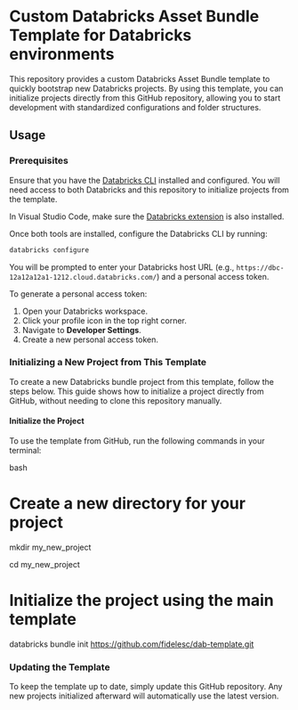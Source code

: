 # Custom Databricks Asset Bundle Template for Databricks environments

This repository provides a custom Databricks Asset Bundle template to quickly bootstrap new Databricks projects. By using this template, you can initialize projects directly from this GitHub repository, allowing you to start development with standardized configurations and folder structures.

## Usage

### Prerequisites

Ensure that you have the [Databricks CLI](https://docs.databricks.com/aws/en/dev-tools/cli/install) installed and configured. You will need access to both Databricks and this repository to initialize projects from the template.

In Visual Studio Code, make sure the [Databricks extension](https://marketplace.visualstudio.com/items?itemName=databricks.databricks) is also installed.

Once both tools are installed, configure the Databricks CLI by running:

```bash
databricks configure
```

You will be prompted to enter your Databricks host URL (e.g., `https://dbc-12a12a12a1-1212.cloud.databricks.com/`) and a personal access token.

To generate a personal access token:

1. Open your Databricks workspace.
2. Click your profile icon in the top right corner.
3. Navigate to **Developer Settings**.
4. Create a new personal access token.

### Initializing a New Project from This Template

To create a new Databricks bundle project from this template, follow the steps below. This guide shows how to initialize a project directly from GitHub, without needing to clone this repository manually.

#### Initialize the Project

To use the template from GitHub, run the following commands in your terminal:

bash
# Create a new directory for your project

mkdir my_new_project

cd my_new_project

# Initialize the project using the main template
databricks bundle init https://github.com/fidelesc/dab-template.git

### Updating the Template

To keep the template up to date, simply update this GitHub repository. Any new projects initialized afterward will automatically use the latest version.
